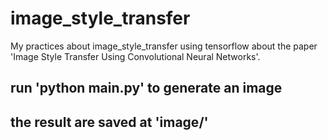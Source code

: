 # image_style_transfer
My practices about image_style_transfer using tensorflow about the paper 'Image Style Transfer Using Convolutional Neural Networks'.

## run 'python main.py' to generate an image
## the result are saved at 'image/'
